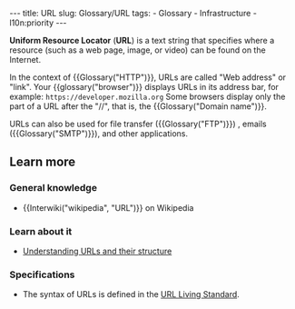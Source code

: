 --- title: URL slug: Glossary/URL tags: - Glossary - Infrastructure - l10n:priority ---

**Uniform Resource Locator** (**URL**) is a text string that specifies where a resource (such as a web page, image, or video) can be found on the Internet.

In the context of {{Glossary("HTTP")}}, URLs are called "Web address" or "link". Your {{glossary("browser")}} displays URLs in its address bar, for example: `https://developer.mozilla.org` Some browsers display only the part of a URL after the "//", that is, the {{Glossary("Domain name")}}.

URLs can also be used for file transfer ({{Glossary("FTP")}}) , emails ({{Glossary("SMTP")}}), and other applications.

Learn more
----------

### General knowledge

-   {{Interwiki("wikipedia", "URL")}} on Wikipedia

### Learn about it

-   [Understanding URLs and their structure](/en-US/docs/Learn/Common_questions/What_is_a_URL)

### Specifications

-   The syntax of URLs is defined in the [URL Living Standard](https://url.spec.whatwg.org/).
